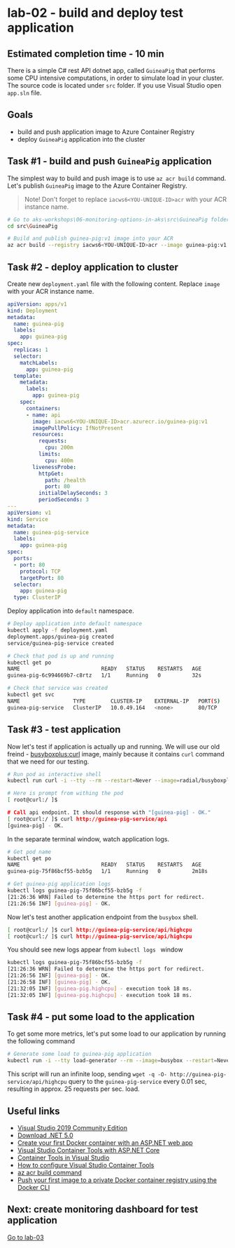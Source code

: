 # lab-02 - build and deploy test application

## Estimated completion time - 10 min

There is a simple C# rest API dotnet app, called `GuineaPig` that performs some CPU intensive computations, in order to simulate load in your cluster.
The source code is located under `src` folder. If you use Visual Studio open `app.sln` file. 

## Goals

* build and push application image to Azure Container Registry
* deploy `GuineaPig` application into the cluster

## Task #1 - build and push `GuineaPig` application

The simplest way to build and push image is to use `az acr build` command. Let's publish `GuineaPig` image to the Azure Container Registry. 
> Note! Don't forget to replace `iacws6<YOU-UNIQUE-ID>acr` with your ACR instance name.

```bash
# Go to aks-workshops\06-monitoring-options-in-aks\src\GuineaPig folder
cd src\GuineaPig

# Build and publish guinea-pig:v1 image into your ACR
az acr build --registry iacws6<YOU-UNIQUE-ID>acr --image guinea-pig:v1 --file Dockerfile ..
```

## Task #2 - deploy application to cluster

Create new `deployment.yaml` file with the following content. Replace `image` with your ACR instance name.

```yaml
apiVersion: apps/v1
kind: Deployment
metadata:
  name: guinea-pig
  labels:
    app: guinea-pig
spec:
  replicas: 1
  selector:
    matchLabels:
      app: guinea-pig
  template:
    metadata:
      labels:
        app: guinea-pig
    spec:
      containers:
      - name: api
        image: iacws6<YOU-UNIQUE-ID>acr.azurecr.io/guinea-pig:v1
        imagePullPolicy: IfNotPresent
        resources: 
          requests:
            cpu: 200m
          limits:
            cpu: 400m
        livenessProbe:
          httpGet:
            path: /health
            port: 80
          initialDelaySeconds: 3
          periodSeconds: 3    
---
apiVersion: v1
kind: Service
metadata:
  name: guinea-pig-service
  labels:
    app: guinea-pig
spec:
  ports:
  - port: 80
    protocol: TCP
    targetPort: 80
  selector:
    app: guinea-pig
  type: ClusterIP
```

Deploy application into `default` namespace. 

```bash
# Deploy application into default namespace
kubectl apply -f deployment.yaml
deployment.apps/guinea-pig created
service/guinea-pig-service created

# Check that pod is up and running
kubectl get po
NAME                          READY   STATUS    RESTARTS   AGE
guinea-pig-6c994669b7-c8rtz   1/1     Running   0          32s

# Check that service was created
kubectl get svc
NAME                 TYPE        CLUSTER-IP    EXTERNAL-IP   PORT(S)   AGE
guinea-pig-service   ClusterIP   10.0.49.164   <none>        80/TCP    47s
```

## Task #3 - test application

Now let's test if application is actually up and running. We will use our old freind - [busyboxplus:curl](https://hub.docker.com/r/radial/busyboxplus) image, mainly because it contains `curl` command that we need for our testing. 

```bash
# Run pod as interactive shell
kubectl run curl -i --tty --rm --restart=Never --image=radial/busyboxplus:curl -- sh

# Here is prompt from withing the pod
[ root@curl:/ ]$ 

# Call api endpoint. It should response with "[guinea-pig] - OK."
[ root@curl:/ ]$ curl http://guinea-pig-service/api
[guinea-pig] - OK.
```

In the separate terminal window, watch application logs.

```bash
# Get pod name
kubectl get po
NAME                          READY   STATUS    RESTARTS   AGE
guinea-pig-75f86bcf55-bzb5g   1/1     Running   0          2m18s

# Get guinea-pig application logs
kubectl logs guinea-pig-75f86bcf55-bzb5g -f
[21:26:36 WRN] Failed to determine the https port for redirect.
[21:26:56 INF] [guinea-pig] - OK.
```

Now let's test another application endpoint from the `busybox` shell.  

```bash
[ root@curl:/ ]$ curl http://guinea-pig-service/api/highcpu
[ root@curl:/ ]$ curl http://guinea-pig-service/api/highcpu
```

You should see new logs appear from `kubectl logs ` window

```bash
kubectl logs guinea-pig-75f86bcf55-bzb5g -f
[21:26:36 WRN] Failed to determine the https port for redirect.
[21:26:56 INF] [guinea-pig] - OK.
[21:26:58 INF] [guinea-pig] - OK.
[21:32:05 INF] [guinea-pig.highcpu] - execution took 18 ms.
[21:32:05 INF] [guinea-pig.highcpu] - execution took 18 ms.
```

## Task #4 - put some load to the application

To get some more metrics, let's put some load to our application by running the following command

```bash
# Generate some load to guinea-pig application
kubectl run -i --tty load-generator --rm --image=busybox --restart=Never -- /bin/sh -c "while sleep 0.01; do wget -q -O- http://guinea-pig-service/api/highcpu; done"
```

This script will run an infinite loop, sending `wget -q -O- http://guinea-pig-service/api/highcpu` query to the `guinea-pig-service` every 0.01 sec, resulting in approx. 25 requests per sec. load.


## Useful links

* [Visual Studio 2019 Community Edition](https://visualstudio.microsoft.com/downloads/?WT.mc_id=AZ-MVP-5003837)
* [Download .NET 5.0](https://dotnet.microsoft.com/download/dotnet/5.0?WT.mc_id=AZ-MVP-5003837)
* [Create your first Docker container with an ASP.NET web app](https://tutorials.visualstudio.com/aspnet-container/containerize?WT.mc_id=AZ-MVP-5003837)
* [Visual Studio Container Tools with ASP.NET Core](https://docs.microsoft.com/en-us/aspnet/core/host-and-deploy/docker/visual-studio-tools-for-docker?view=aspnetcore-5.0&WT.mc_id=AZ-MVP-5003837)
* [Container Tools in Visual Studio](https://docs.microsoft.com/en-us/visualstudio/containers/?view=vs-2019&WT.mc_id=AZ-MVP-5003837)
* [How to configure Visual Studio Container Tools](https://docs.microsoft.com/en-us/visualstudio/containers/container-tools-configure?view=vs-2019&WT.mc_id=AZ-MVP-5003837)
* [az acr build command](https://docs.microsoft.com/en-us/cli/azure/acr?view=azure-cli-latest&WT.mc_id=AZ-MVP-5003837#az_acr_build)
* [Push your first image to a private Docker container registry using the Docker CLI](https://docs.microsoft.com/en-us/azure/container-registry/container-registry-get-started-docker-cli?WT.mc_id=AZ-MVP-5003837)

## Next: create monitoring dashboard for test application

[Go to lab-03](../lab-03/readme.md)
